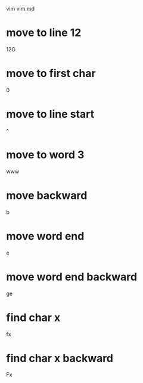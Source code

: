 vim vim.md

# move to line 12
12G

# move to first char
0

# move to line start 
^

# move to word 3
www

# move backward
b

# move word end
e

# move word end backward
ge

# find char x
fx

# find char x backward
Fx